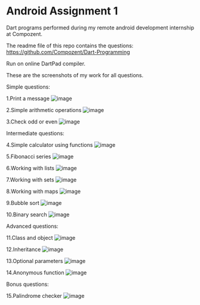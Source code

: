 # Android Assignment 1
Dart programs performed during my remote android development internship at Compozent.

The readme file of this repo contains the questions: https://github.com/Compozent/Dart-Programming

Run on online DartPad compiler.

These are the screenshots of my work for all questions.

Simple questions:

1.Print a message
![image](https://github.com/user-attachments/assets/c3d80db0-1856-4379-9ce7-6c204764f29d)

2.Simple arithmetic operations
![image](https://github.com/user-attachments/assets/20fc3130-8e74-4c81-8220-04c30bd3a469)

3.Check odd or even
![image](https://github.com/user-attachments/assets/9b440c45-8722-48e0-8a87-7b88842925bd)

Intermediate questions:

4.Simple calculator using functions
![image](https://github.com/user-attachments/assets/d293b43d-9070-4338-97f1-cbab76ff3012)

5.Fibonacci series
![image](https://github.com/user-attachments/assets/b1a0f57c-717f-4327-9d9f-9cc91d73c4c5)

6.Working with lists
![image](https://github.com/user-attachments/assets/0a610171-a0e1-4a7d-9310-d4f3507bcb27)

7.Working with sets
![image](https://github.com/user-attachments/assets/ad9eb23f-201a-4ca3-bd68-677c01c77aaa)

8.Working with maps
![image](https://github.com/user-attachments/assets/d0d81984-d2e5-47fd-a9cc-109b025df118)

9.Bubble sort
![image](https://github.com/user-attachments/assets/1b53a400-b1b0-424e-9cab-a6fa44fdc6ea)

10.Binary search
![image](https://github.com/user-attachments/assets/b0c08b48-7de3-498a-83e5-3be41192eee4)

Advanced questions:

11.Class and object
![image](https://github.com/user-attachments/assets/84dd5c34-2d9e-400b-a569-d38e660a1eb8)

12.Inheritance
![image](https://github.com/user-attachments/assets/3abb7dfd-3ac4-4ffa-9484-ce70190a81a9)

13.Optional parameters
![image](https://github.com/user-attachments/assets/f8e06324-114d-4224-9453-84f3667a4601)

14.Anonymous function
![image](https://github.com/user-attachments/assets/d9a5a83d-d23d-4cf9-8ebf-f392b186855a)

Bonus questions:

15.Palindrome checker
![image](https://github.com/user-attachments/assets/61ee1569-8bf4-41eb-9d3e-ff4ddab34d16)
